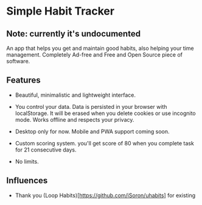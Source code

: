 # Simple Habit Tracker

## Note: currently it's undocumented

An app that helps you get and maintain good habits, also helping your time management. Completely Ad-free and Free and Open Source piece of software.

## Features

-  Beautiful, minimalistic and lightweight interface.

-  You control your data. Data is persisted in your browser with localStorage. It will be erased when you delete cookies or use incognito mode. Works offline and respects your privacy.

-  Desktop only for now. Mobile and PWA support coming soon.

-  Custom scoring system. you'll get score of 80 when you complete task for 21 consecutive days.

-  No limits.

## Influences

-  Thank you (Loop Habits)[https://github.com/iSoron/uhabits] for existing
